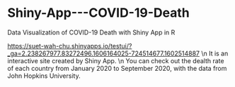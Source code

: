 # Shiny-App---COVID-19-Death
Data Visualization of COVID-19 Death with Shiny App in R

https://suet-wah-chu.shinyapps.io/testui/?_ga=2.238267977.83272496.1606164025-724514677.1602514887 \n
It is an interactive site created by Shiny App. \n
You can check out the dealth rate of each country from January 2020 to September 2020,
with the data from John Hopkins University.
